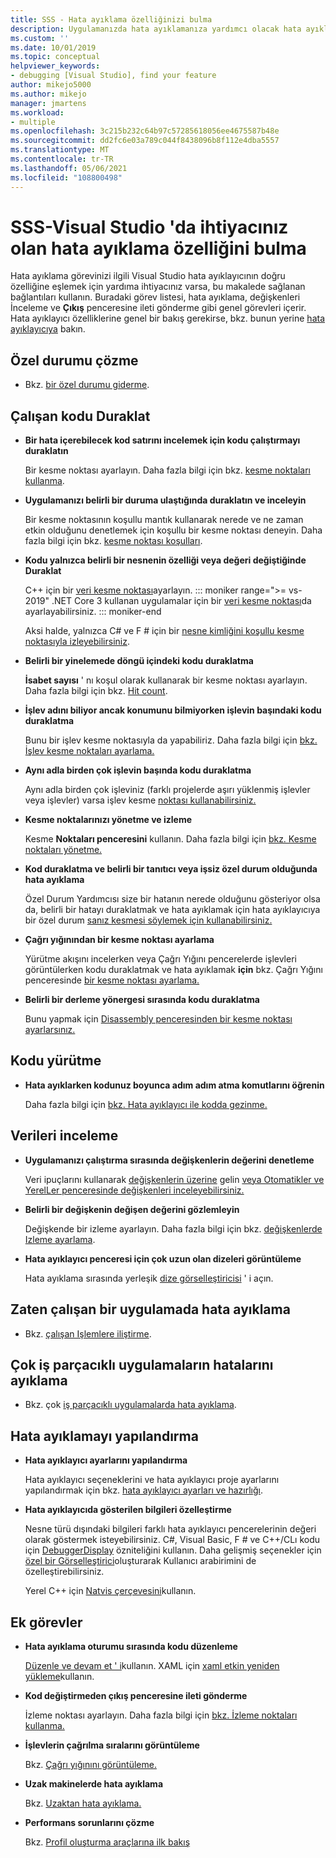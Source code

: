 ```yaml
---
title: SSS - Hata ayıklama özelliğinizi bulma
description: Uygulamanızda hata ayıklamanıza yardımcı olacak hata ayıklayıcı özelliğini belirlemenize yardımcı olmak için sık sorulan sorular
ms.custom: ''
ms.date: 10/01/2019
ms.topic: conceptual
helpviewer_keywords:
- debugging [Visual Studio], find your feature
author: mikejo5000
ms.author: mikejo
manager: jmartens
ms.workload:
- multiple
ms.openlocfilehash: 3c215b232c64b97c57285618056ee4675587b48e
ms.sourcegitcommit: dd2fc6e03a789c044f8438096b8f112e4dba5557
ms.translationtype: MT
ms.contentlocale: tr-TR
ms.lasthandoff: 05/06/2021
ms.locfileid: "108800498"
---
```

# <a name="faq---find-the-debugging-feature-you-need-in-visual-studio"></a>SSS-Visual Studio 'da ihtiyacınız olan hata ayıklama özelliğini bulma

Hata ayıklama görevinizi ilgili Visual Studio hata ayıklayıcının doğru özelliğine eşlemek için yardıma ihtiyacınız varsa, bu makalede sağlanan bağlantıları kullanın. Buradaki görev listesi, hata ayıklama, değişkenleri İnceleme ve **Çıkış** penceresine ileti gönderme gibi genel görevleri içerir. Hata ayıklayıcı özelliklerine genel bir bakış gerekirse, bkz. bunun yerine [hata ayıklayıcıya](debugger-feature-tour.md) bakın.

## <a name="fix-an-exception"></a>Özel durumu çözme

- Bkz. [bir özel durumu giderme](write-better-code-with-visual-studio.md#fix-an-exception).

## <a name="pause-running-code"></a>Çalışan kodu Duraklat

- **Bir hata içerebilecek kod satırını incelemek için kodu çalıştırmayı duraklatın**

  Bir kesme noktası ayarlayın. Daha fazla bilgi için bkz. [kesme noktaları kullanma](using-breakpoints.md).

- **Uygulamanızı belirli bir duruma ulaştığında duraklatın ve inceleyin**

  Bir kesme noktasının koşullu mantık kullanarak nerede ve ne zaman etkin olduğunu denetlemek için koşullu bir kesme noktası deneyin. Daha fazla bilgi için bkz. [kesme noktası koşulları](using-breakpoints.md#breakpoint-conditions).

- **Kodu yalnızca belirli bir nesnenin özelliği veya değeri değiştiğinde Duraklat**

  C++ için bir [veri kesme noktası](using-breakpoints.md#BKMK_set_a_data_breakpoint_native_cplusplus)ayarlayın. 
  ::: moniker range=">= vs-2019"
  .NET Core 3 kullanan uygulamalar için bir [veri kesme noktası](using-breakpoints.md#BKMK_set_a_data_breakpoint_managed)da ayarlayabilirsiniz.
  ::: moniker-end

  Aksi halde, yalnızca C# ve F # için bir [nesne kimliğini koşullu kesme noktasıyla izleyebilirsiniz](using-breakpoints.md#using-object-ids-in-breakpoint-conditions-c-and-f).

- **Belirli bir yinelemede döngü içindeki kodu duraklatma**

  **İsabet sayısı** ' nı koşul olarak kullanarak bir kesme noktası ayarlayın. Daha fazla bilgi için bkz. [Hit count](using-breakpoints.md#set-a-hit-count-condition).

- **İşlev adını biliyor ancak konumunu bilmiyorken işlevin başındaki kodu duraklatma**

  Bunu bir işlev kesme noktasıyla da yapabiliriz. Daha fazla bilgi için [bkz. İşlev kesme noktaları ayarlama.](using-breakpoints.md#BKMK_Set_a_breakpoint_in_a_source_file)

- **Aynı adla birden çok işlevin başında kodu duraklatma**

  Aynı adla birden çok işleviniz (farklı projelerde aşırı yüklenmiş işlevler veya işlevler) varsa işlev kesme [noktası kullanabilirsiniz.](using-breakpoints.md#BKMK_Set_a_breakpoint_in_a_source_file)

- **Kesme noktalarınızı yönetme ve izleme**

  Kesme **Noktaları penceresini** kullanın. Daha fazla bilgi için [bkz. Kesme noktaları yönetme.](using-breakpoints.md#BKMK_Specify_advanced_properties_of_a_breakpoint_)

- **Kod duraklatma ve belirli bir tanıtıcı veya işsiz özel durum olduğunda hata ayıklama**

  Özel Durum Yardımcısı size bir hatanın nerede olduğunu gösteriyor olsa da, belirli bir hatayı duraklatmak ve hata ayıklamak için hata ayıklayıcıya bir özel durum [sanız kesmesi söylemek için kullanabilirsiniz.](managing-exceptions-with-the-debugger.md#tell-the-debugger-to-break-when-an-exception-is-thrown)

- **Çağrı yığınından bir kesme noktası ayarlama**

  Yürütme akışını incelerken veya Çağrı Yığını pencerelerde işlevleri görüntülerken kodu duraklatmak ve hata ayıklamak **için** bkz. Çağrı Yığını penceresinde [bir kesme noktası ayarlama.](using-breakpoints.md#BKMK_Set_a_breakpoint_from_debugger_windows)

- **Belirli bir derleme yönergesi sırasında kodu duraklatma**

  Bunu yapmak için [Disassembly penceresinden bir kesme noktası ayarlarsınız.](using-breakpoints.md#BKMK_Set_a_breakpoint_from_debugger_windows)

## <a name="execute-code"></a>Kodu yürütme

- **Hata ayıklarken kodunuz boyunca adım adım atma komutlarını öğrenin**

  Daha fazla bilgi için [bkz. Hata ayıklayıcı ile kodda gezinme.](navigating-through-code-with-the-debugger.md)

## <a name="inspect-data"></a>Verileri inceleme

- **Uygulamanızı çalıştırma sırasında değişkenlerin değerini denetleme**

  Veri ipuçlarını kullanarak [değişkenlerin üzerine](view-data-values-in-data-tips-in-the-code-editor.md) gelin [veya Otomatikler ve YerelLer penceresinde değişkenleri inceleyebilirsiniz.](autos-and-locals-windows.md)

- **Belirli bir değişkenin değişen değerini gözlemleyin**

  Değişkende bir izleme ayarlayın. Daha fazla bilgi için bkz. [değişkenlerde Izleme ayarlama](watch-and-quickwatch-windows.md).

- **Hata ayıklayıcı penceresi için çok uzun olan dizeleri görüntüleme**

  Hata ayıklama sırasında yerleşik [dize görselleştiricisi](view-strings-visualizer.md) ' i açın.

## <a name="debug-an-app-that-is-already-running"></a>Zaten çalışan bir uygulamada hata ayıklama

- Bkz. [çalışan Işlemlere iliştirme](attach-to-running-processes-with-the-visual-studio-debugger.md).

## <a name="debug-multithreaded-applications"></a>Çok iş parçacıklı uygulamaların hatalarını ayıklama

- Bkz. çok [iş parçacıklı uygulamalarda hata ayıklama](debug-multithreaded-applications-in-visual-studio.md).

## <a name="configure-debugging"></a>Hata ayıklamayı yapılandırma

- **Hata ayıklayıcı ayarlarını yapılandırma**

  Hata ayıklayıcı seçeneklerini ve hata ayıklayıcı proje ayarlarını yapılandırmak için bkz. [hata ayıklayıcı ayarları ve hazırlığı](debugger-settings-and-preparation.md).

- **Hata ayıklayıcıda gösterilen bilgileri özelleştirme**

  Nesne türü dışındaki bilgileri farklı hata ayıklayıcı pencerelerinin değeri olarak göstermek isteyebilirsiniz. C#, Visual Basic, F # ve C++/CLı kodu için [DebuggerDisplay](using-the-debuggerdisplay-attribute.md) özniteliğini kullanın. Daha gelişmiş seçenekler için [özel bir Görselleştirici](create-custom-visualizers-of-data.md)oluşturarak Kullanıcı arabirimini de özelleştirebilirsiniz.

  Yerel C++ için [Natvis çerçevesini](create-custom-views-of-native-objects.md)kullanın.

## <a name="additional-tasks"></a>Ek görevler

- **Hata ayıklama oturumu sırasında kodu düzenleme**

  [Düzenle ve devam et ' i](edit-and-continue.md)kullanın. XAML için [xaml etkin yeniden yükleme](../xaml-tools/xaml-hot-reload.md)kullanın.

- **Kod değiştirmeden çıkış penceresine ileti gönderme**

  İzleme noktası ayarlayın. Daha fazla bilgi için [bkz. İzleme noktaları kullanma.](using-tracepoints.md)

- **İşlevlerin çağrılma sıralarını görüntüleme**

  Bkz. [Çağrı yığınını görüntüleme.](how-to-use-the-call-stack-window.md)

- **Uzak makinelerde hata ayıklama**

  Bkz. [Uzaktan hata ayıklama.](remote-debugging.md)

- **Performans sorunlarını çözme**

  Bkz. [Profil oluşturma araçlarına ilk bakış](../profiling/profiling-feature-tour.md)

